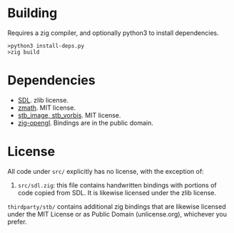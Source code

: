 # Building

Requires a zig compiler, and optionally python3 to install dependencies.

```
>python3 install-deps.py
>zig build
```

# Dependencies

- [SDL](https://www.libsdl.org/). zlib license.
- [zmath](https://github.com/michal-z/zig-gamedev). MIT license.
- [stb_image, stb_vorbis](https://github.com/nothings/stb). MIT license.
- [zig-opengl](https://github.com/MasterQ32/zig-opengl/). Bindings are in the
  public domain.

# License

All code under `src/` explicitly has no license, with the exception of:

1. `src/sdl.zig`: this file contains handwritten bindings with portions of code
   copied from SDL. It is likewise licensed under the zlib license.

`thirdparty/stb/` contains additional zig bindings that are likewise licensed
under the MIT License or as Public Domain (unlicense.org), whichever you prefer.
